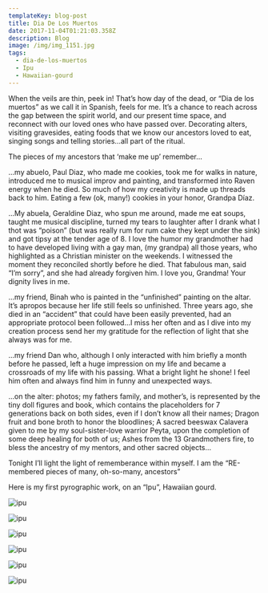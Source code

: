 ```yaml
---
templateKey: blog-post
title: Dia De Los Muertos
date: 2017-11-04T01:21:03.358Z
description: Blog
image: /img/img_1151.jpg
tags:
  - dia-de-los-muertos
  - Ipu
  - Hawaiian-gourd
---
```

When the veils are thin, peek in! That’s how day of the dead, or “Dia de los muertos” as we call it in Spanish, feels for me. It’s a chance to reach across the gap between the spirit world, and our present time space, and reconnect with our loved ones who have passed over. Decorating alters, visiting gravesides, eating foods that we know our ancestors loved to eat, singing songs and telling stories…all part of the ritual.

The pieces of my ancestors that ‘make me up’ remember…

…my abuelo, Paul Diaz, who made me cookies, took me for walks in nature, introduced me to musical improv and painting, and transformed into Raven energy when he died. So much of how my creativity is made up threads back to him. Eating a few (ok, many!) cookies in your honor, Grandpa Díaz.

…My abuela, Geraldine Diaz, who spun me around, made me eat soups, taught me musical discipline, turned my tears to laughter after I drank what I thot was “poison” (but was really rum for rum cake they kept under the sink) and got tipsy at the tender age of 8. I love the humor my grandmother had to have developed living with a gay man, (my grandpa) all those years, who highlighted as a Christian minister on the weekends. I witnessed the moment they reconciled shortly before he died. That fabulous man, said “I’m sorry”, and she had already forgiven him. I love you, Grandma! Your dignity lives in me.

…my friend, Binah who is painted in the “unfinished” painting on the altar. It’s apropos because her life still feels so unfinished. Three years ago, she died in an “accident” that could have been easily prevented, had an appropriate protocol been followed…I miss her often and as I dive into my creation process send her my gratitude for the reflection of light that she always was for me. 

…my friend Dan who, although I only interacted with him briefly a month before he passed, left a huge impression on my life and became a crossroads of my life with his passing. What a bright light he shone! I feel him often and always find him in funny and unexpected ways.

…on the alter: photos; my fathers family, and mother’s, is represented by the tiny doll figures and book, which contains the placeholders for 7 generations back on both sides, even if I don’t know all their names; Dragon fruit and bone broth to honor the bloodlines; A sacred beeswax Calavera given to me by my soul-sister-love warrior Peyta, upon the completion of some deep healing for both of us; Ashes from the 13 Grandmothers fire, to bless the ancestry of my mentors, and other sacred objects…

Tonight I’ll light the light of rememberance within myself. I am the “RE-membered pieces of many, oh-so-many, ancestors”

Here is my first pyrographic work, on an “Ipu”, Hawaiian gourd.

![ipu](/img/img_1154.jpg)

![ipu](/img/img_1155.jpg)

![ipu](/img/img_1156.jpg)

![ipu](/img/img_1157.jpg)

![ipu](/img/img_1158.jpg)

![ipu](/img/img_1159.jpg)

